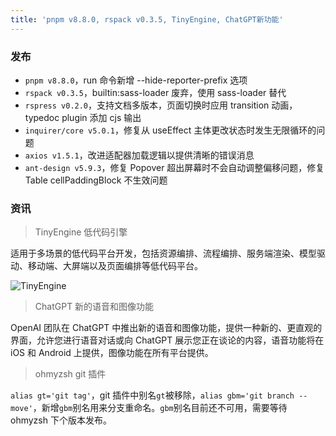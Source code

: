 ```yaml
---
title: 'pnpm v8.8.0, rspack v0.3.5, TinyEngine, ChatGPT新功能'
---
```


### 发布

- `pnpm v8.8.0`，run 命令新增 --hide-reporter-prefix 选项
- `rspack v0.3.5`，builtin:sass-loader 废弃，使用 sass-loader 替代
- `rspress v0.2.0`，支持文档多版本，页面切换时应用 transition 动画，typedoc plugin 添加 cjs 输出
- `inquirer/core v5.0.1`，修复从 useEffect 主体更改状态时发生无限循环的问题
- `axios v1.5.1`，改进适配器加载逻辑以提供清晰的错误消息
- `ant-design v5.9.3`，修复 Popover 超出屏幕时不会自动调整偏移问题，修复 Table cellPaddingBlock 不生效问题

### 资讯

> TinyEngine 低代码引擎

适用于多场景的低代码平台开发，包括资源编排、流程编排、服务端渲染、模型驱动、移动端、大屏端以及页面编排等低代码平台。

![TinyEngine](https://res.hc-cdn.com/lowcode-portal/1.1.39/img/home/multi-scenario-right2.png)

> ChatGPT 新的语音和图像功能

OpenAI 团队在 ChatGPT 中推出新的语音和图像功能，提供一种新的、更直观的界面，允许您进行语音对话或向 ChatGPT 展示您正在谈论的内容，语音功能将在 iOS 和 Android 上提供，图像功能在所有平台提供。

> ohmyzsh git 插件

`alias gt='git tag'`，git 插件中别名`gt`被移除，`alias gbm='git branch --move'`，新增`gbm`别名用来分支重命名。`gbm`别名目前还不可用，需要等待 ohmyzsh 下个版本发布。
